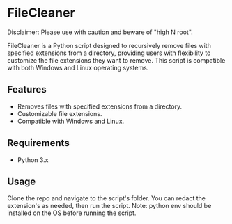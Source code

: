 # FileCleaner

Disclaimer: Please use with caution and beware of "high N root".

FileCleaner is a Python script designed to recursively remove files with specified extensions from a directory, 
providing users with flexibility to customize the file extensions they want to remove. 
This script is compatible with both Windows and Linux operating systems.

## Features

- Removes files with specified extensions from a directory.
- Customizable file extensions.
- Compatible with Windows and Linux.

## Requirements

- Python 3.x

## Usage

Clone the repo and navigate to the script's folder. You can redact the extension's as needed, then run the script.
Note: python env should be installed on the OS before running the script. 
